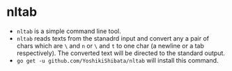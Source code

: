 # nltab

- `nltab` is a simple command line tool.
- `nltab` reads texts from the stanadrd input and convert any a pair of chars which are `\` and `n` or `\` and `t` to one char (a newline or a tab respectively). The converted text will be directed to the standard output.
- `go get -u github.com/YoshikiShibata/nltab` will install this command.
